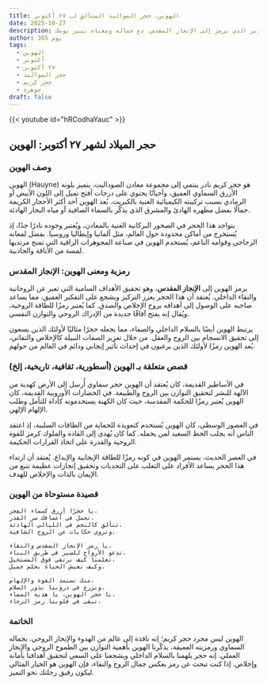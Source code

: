 ```yaml
---
title: الهوين، حجر المواليد المتألق لـ ٢٧ أكتوبر
date: 2025-10-27
description: اشعر بأهمية الهوين، حجر المواليد لـ ٢٧ أكتوبر الذي يرمز إلى الإنجاز المقدس. دع جماله ومعناه ينير يومك.
author: 365 يوم
tags:
  - الهوين
  - أكتوبر
  - ٢٧ أكتوبر
  - حجر المواليد
  - حجر كريم
  - جوهرة
draft: false
---
```


{{< youtube id="hRCodhaYauc" >}}

## حجر الميلاد لشهر ٢٧ أكتوبر: الهوين

### وصف الهوين

الهوين (Hauyne) هو حجر كريم نادر ينتمي إلى مجموعة معادن الصوداليت. يتميز بلونه الأزرق السماوي العميق، وأحيانًا يحتوي على درجات أفتح تميل إلى اللون الأبيض أو الرمادي بسبب تركيبته الكيميائية الغنية بالكبريت. يُعد الهوين أحد أكثر الأحجار الكريمة جمالًا بفضل مظهره الهادئ والمشرق الذي يذكّر بالسماء الصافية أو مياه البحار الهادئة.

يتواجد هذا الحجر في الصخور البركانية الغنية بالمعادن، ويُعتبر وجوده نادرًا جدًا، إذ يُستخرج من أماكن محدودة حول العالم، مثل ألمانيا وإيطاليا وروسيا. بفضل لمعانه الزجاجي وقوامه الناعم، يُستخدم الهوين في صناعة المجوهرات الراقية التي تمنح مرتديها لمسة من الأناقة والجاذبية.

### رمزية ومعنى الهوين: الإنجاز المقدس

يرمز الهوين إلى **الإنجاز المقدس**، وهو تحقيق الأهداف السامية التي تعبر عن الروحانية والنقاء الداخلي. يُعتقد أن هذا الحجر يعزز التركيز ويشجع على التفكير العميق، مما يساعد صاحبه على الوصول إلى أهدافه بروح الإخلاص والصدق. كما يُعتبر رمزًا للطاقة الروحية، ويُقال إنه يفتح آفاقًا جديدة من الإدراك الروحي والتوازن النفسي.

يرتبط الهوين أيضًا بالسلام الداخلي والصفاء، مما يجعله حجرًا مثاليًا لأولئك الذين يسعون إلى تحقيق الانسجام بين الروح والعقل. من خلال تعزيز الصفات النبيلة كالإخلاص والتفاني، يُعد الهوين رمزًا لأولئك الذين يرغبون في إحداث تأثير إيجابي ودائم في العالم من حولهم.

### قصص متعلقة بـ الهوين (أسطورية، ثقافية، تاريخية، إلخ)

في الأساطير القديمة، كان يُعتقد أن الهوين حجر سماوي أُرسل إلى الأرض كهدية من الآلهة للبشر لتحقيق التوازن بين الروح والطبيعة. في الحضارات الأوروبية القديمة، كان الهوين يُعتبر رمزًا للحكمة المقدسة، حيث كان الكهنة يستخدمونه كأداة للتأمل وطلب الإلهام الإلهي.

في العصور الوسطى، كان الهوين يُستخدم كتعويذة للحماية من الطاقات السلبية، إذ اعتقد الناس أنه يجلب الحظ السعيد لمن يحمله. كما كان يُهدى إلى القادة والملوك كرمز للقوة الروحية والقدرة على اتخاذ القرارات الحكيمة.

في العصر الحديث، يستمر الهوين في كونه رمزًا للطاقة الإيجابية والإبداع. يُعتقد أن ارتداء هذا الحجر يساعد الأفراد على التغلب على التحديات وتحقيق إنجازات عظيمة تنبع من الإيمان بالذات والإخلاص للهدف.

### قصيدة مستوحاة من الهوين

```
يا حجرًا أزرق كسماء الفجر،  
تحمل في أعماقك سر القدر.  
تتألق كالنجم في الليالي الهادئة،  
وتروي حكايات عن الروح الشافية.

يا رمز الإنجاز المقدس والنقاء،  
تدعو الأرواح للسير في طريق البناء.  
تعلمنا كيف نرتقي فوق المستحيل،  
وكيف نعيش الحياة بحلم جميل.

منك نستمد القوة والإلهام،  
ونزرع في دروبنا بذور السلام.  
يا حجر الهوين، يا هدية السماء،  
تبقى في قلوبنا رمز الرجاء.
```

### الخاتمة

الهوين ليس مجرد حجر كريم؛ إنه نافذة إلى عالم من الهدوء والإنجاز الروحي. بجماله السماوي ورمزيته العميقة، يذكّرنا الهوين بأهمية التوازن بين الطموح الروحي والإنجاز العملي. إنه حجر يلهمنا بالسلام الداخلي ويشجعنا على السعي لتحقيق أهدافنا بأمانة وإخلاص. إذا كنت تبحث عن رمز يعكس جمال الروح والنقاء، فإن الهوين هو الخيار المثالي ليكون رفيق رحلتك نحو التميز.